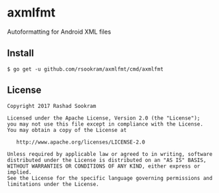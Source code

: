 # axmlfmt

Autoformatting for Android XML files


## Install

```
$ go get -u github.com/rsookram/axmlfmt/cmd/axmlfmt
```


License
-------

    Copyright 2017 Rashad Sookram

    Licensed under the Apache License, Version 2.0 (the "License");
    you may not use this file except in compliance with the License.
    You may obtain a copy of the License at

       http://www.apache.org/licenses/LICENSE-2.0

    Unless required by applicable law or agreed to in writing, software
    distributed under the License is distributed on an "AS IS" BASIS,
    WITHOUT WARRANTIES OR CONDITIONS OF ANY KIND, either express or implied.
    See the License for the specific language governing permissions and
    limitations under the License.
